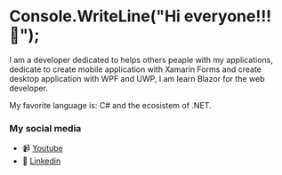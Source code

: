 # Console.WriteLine("Hi everyone!!!👋");

I am a developer dedicated to helps others peaple with my applications, dedicate to create mobile application with Xamarin Forms and create desktop application
with WPF and UWP, I am learn Blazor for the web developer.

My favorite language is: C# and the ecosistem of .NET.

### My social media

* 📹 [Youtube](https://www.youtube.com/channel/UC8hrxIo64TdPGOcsCYC7OwQ)
* 💼 [Linkedin](https://www.linkedin.com/in/diego-aleman-56980a181/)
